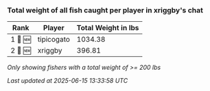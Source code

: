 ### Total weight of all fish caught per player in xriggby's chat
| Rank | Player | Total Weight in lbs |
|------|--------|---------|
| 1 🥇 🆕 | tipicogato | 1034.38 |
| 2 🥈 🆕 | xriggby | 396.81 |

_Only showing fishers with a total weight of >= 200 lbs_

_Last updated at 2025-06-15 13:33:58 UTC_